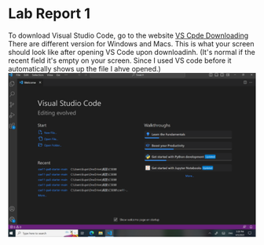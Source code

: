 # Lab Report 1

To download Visual Studio Code, go to the website [VS Cpde Downloading](https://code.visualstudio.com/)  There are different version for Windows and Macs. This is what your screen should look like after opening VS Code upon downloadinh. (It's normal if the recent field it's empty on your screen. Since I used VS code before it automatically shows up the file I ahve opened.)
![Image](Screenshot1.png)
